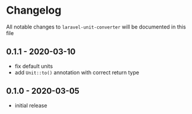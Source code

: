 # Changelog

All notable changes to `laravel-unit-converter` will be documented in this file

## 0.1.1 - 2020-03-10

- fix default units
- add `Unit::to()` annotation with correct return type

## 0.1.0 - 2020-03-05

- initial release
